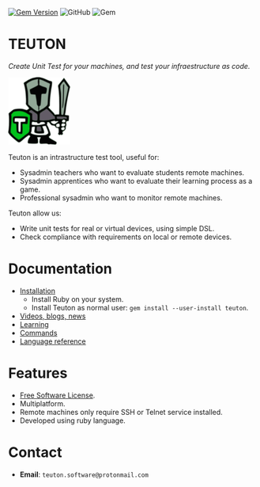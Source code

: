 
[![Gem Version](https://badge.fury.io/rb/teuton.svg)](https://badge.fury.io/rb/teuton)
![GitHub](https://img.shields.io/github/license/dvarrui/teuton)
![Gem](https://img.shields.io/gem/dv/teuton/2.3.1)

# TEUTON

_Create Unit Test for your machines, and
test your infraestructure as code._

![logo](./docs/images/logo.png)

Teuton is an intrastructure test tool, useful for:
* Sysadmin teachers who want to evaluate students remote machines.
* Sysadmin apprentices who want to evaluate their learning process as a game.
* Professional sysadmin who want to monitor remote machines.

Teuton allow us:
* Write unit tests for real or virtual devices, using simple DSL.
* Check compliance with requirements on local or remote devices.

# Documentation

* [Installation](https://github.com/teuton-software/teuton/tree/master/docs/install/README.md)
    * Install Ruby on your system.
    * Install Teuton as normal user: `gem install --user-install teuton`.
* [Videos, blogs, news](docs/videos.md)
* [Learning](docs/learn/README.md)
* [Commands](docs/commands/README.md)
* [Language reference](docs/dsl/README.md)

# Features

* [Free Software License](LICENSE).
* Multiplatform.
* Remote machines only require SSH or Telnet service installed.
* Developed using ruby language.

# Contact

* **Email**: `teuton.software@protonmail.com`
